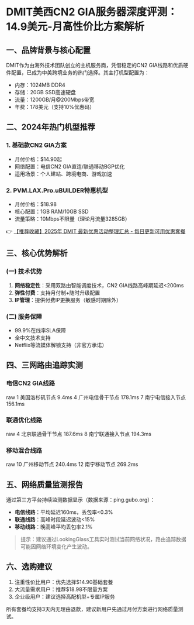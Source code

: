 # DMIT美西CN2 GIA服务器深度评测：14.9美元-月高性价比方案解析

## 一、品牌背景与核心配置
DMIT作为由海外技术团队创立的主机服务商，凭借稳定的CN2 GIA线路和优质硬件配置，已成为中美跨境业务的热门选择。其主打机型配置为：
- 内存：1024MB DDR4
- 存储：20GB SSD高速硬盘
- 流量：1200GB/月@200Mbps带宽
- 年费：178美元（支持10%优惠码）

## 二、2024年热门机型推荐
### 1. 基础款CN2 GIA方案
- 月付价格：$14.90起
- 网络配置：电信CN2 GIA直连/联通移动BGP优化
- 适用场景：个人建站、跨境电商、游戏加速

### 2. PVM.LAX.Pro.uBUILDER特惠机型
- 月付价格：$18.98
- 核心配置：1GB RAM/10GB SSD
- 流量策略：10Mbps不限量（理论月流量3285GB）

👉 [【推荐收藏】2025年 DMIT 最新优惠活动整理汇总 - 每日更新可用优惠套餐](https://bit.ly/dmit_coupon)

## 三、核心优势解析
### (一) 技术优势
1. **网络稳定性**：采用双路由智能调度技术，CN2 GIA线路高峰期延迟<200ms
2. **弹性付费**：支持月付制+随时升级配置
3. **IP管理**：提供付费IP更换服务（敏感时期除外）

### (二) 服务保障
- 99.9%在线率SLA保障
- 全中文技术支持
- Netflix等流媒体解锁支持（非官方承诺）

## 四、三网路由追踪实测
### 电信CN2 GIA线路
raw
1  美国洛杉矶节点       9.4ms
4  广州电信骨干节点    178.1ms
7  南宁电信接入节点    156.1ms

### 联通优化线路
raw
4  北京联通骨干节点    187.6ms
8  南宁联通接入节点    194.3ms

### 移动混合线路
raw
10 广州移动节点       240.4ms
12 南宁移动节点       269.2ms

## 五、网络质量监测报告
通过第三方平台持续监测数据显示（数据来源：ping.gubo.org）：
- **电信线路**：平均延迟160ms，丢包率<0.3%
- **联通线路**：高峰时段延迟波动<15%
- **移动线路**：晚高峰平均丢包率2.1%

> 提示：建议通过LookingGlass工具实时测试当前网络状况，路由追踪数据可能因网络环境变化产生波动。

## 六、选购建议
1. 注重性价比用户：优先选择$14.90基础套餐
2. 大流量需求用户：推荐$18.98不限量方案
3. 企业级用户：建议选择高配机型+专属IP服务

所有套餐均支持3天内无理由退款，建议新用户先通过月付方案进行网络质量测试。